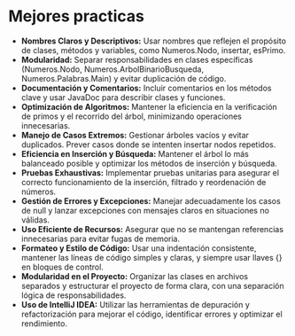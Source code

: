 # Mejores practicas 

- **Nombres Claros y Descriptivos:**
Usar nombres que reflejen el propósito de clases, métodos y variables, como Numeros.Nodo, insertar, esPrimo.
- **Modularidad:**
Separar responsabilidades en clases específicas (Numeros.Nodo, Numeros.ArbolBinarioBusqueda, Numeros.Palabras.Main) y evitar duplicación de código.
- **Documentación y Comentarios:**
Incluir comentarios en los métodos clave y usar JavaDoc para describir clases y funciones.
- **Optimización de Algoritmos:**
Mantener la eficiencia en la verificación de primos y el recorrido del árbol, minimizando operaciones innecesarias.
- **Manejo de Casos Extremos:**
Gestionar árboles vacíos y evitar duplicados. Prever casos donde se intenten insertar nodos repetidos.
- **Eficiencia en Inserción y Búsqueda:**
Mantener el árbol lo más balanceado posible y optimizar los métodos de inserción y búsqueda.
- **Pruebas Exhaustivas:**
Implementar pruebas unitarias para asegurar el correcto funcionamiento de la inserción, filtrado y reordenación de números.
- **Gestión de Errores y Excepciones:**
Manejar adecuadamente los casos de null y lanzar excepciones con mensajes claros en situaciones no válidas.
- **Uso Eficiente de Recursos:**
Asegurar que no se mantengan referencias innecesarias para evitar fugas de memoria.
- **Formateo y Estilo de Código:** 
Usar una indentación consistente, mantener las líneas de código simples y claras, y siempre usar llaves {} en bloques de control.
- **Modularidad en el Proyecto:** 
Organizar las clases en archivos separados y estructurar el proyecto de forma clara, con una separación lógica de responsabilidades.
- **Uso de IntelliJ IDEA:** 
Utilizar las herramientas de depuración y refactorización para mejorar el código, identificar errores y optimizar el rendimiento.